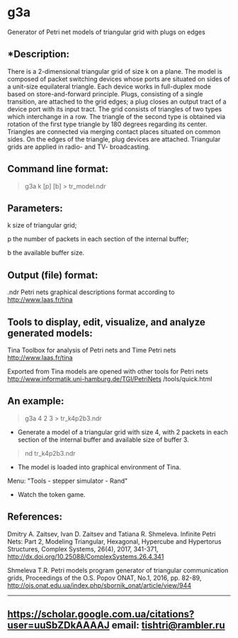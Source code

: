 # g3a

Generator of Petri net models of triangular grid with plugs on edges


*Description:
------------

There is a 2-dimensional triangular grid of size k on a plane. The model is composed of packet switching devices whose ports are situated on sides of a unit-size equilateral triangle. Each
device works in full-duplex mode based on store-and-forward principle. Plugs, consisting of a single transition, are attached to the grid edges; a plug closes an output tract of a device port with its input tract. The grid consists of triangles of two types which interchange in a row. The triangle of the second type is obtained via rotation of the first type triangle by 180 degrees
regarding its center. Triangles are connected via merging contact places situated on common sides. On the edges of the
triangle, plug devices are attached. Triangular grids are applied in radio- and TV- broadcasting.


Command line format:
--------------------

>g3a k [p] [b] > tr_model.ndr


Parameters:
-----------

k   size of triangular grid;

p   the number of packets in each section of the internal buffer;

b   the available buffer size.

             
Output (file) format:
---------------------

.ndr  Petri nets graphical descriptions format according to http://www.laas.fr/tina


Tools to display, edit, visualize, and analyze generated models:
----------------------------------------------------------------

Tina Toolbox for analysis of Petri nets and Time Petri nets http://www.laas.fr/tina

Exported from Tina models are opened with other tools for Petri nets http://www.informatik.uni-hamburg.de/TGI/PetriNets /tools/quick.html


An example:
-----------

>g3a 4 2 3 > tr_k4p2b3.ndr

- Generate a model of a triangular grid with size 4, with 2 packets in each section of the internal buffer and available size of buffer 3.

>nd tr_k4p2b3.ndr

- The model is loaded into graphical environment of Tina. 

Menu: "Tools - stepper simulator - Rand"

- Watch the token game.


References:
-----------

Dmitry A. Zaitsev, Ivan D. Zaitsev and Tatiana R. Shmeleva. Infinite Petri Nets: Part 2, Modeling Triangular, Hexagonal, Hypercube and Hypertorus Structures, Complex Systems, 26(4), 2017, 341-371,  http://dx.doi.org/10.25088/ComplexSystems.26.4.341

Shmeleva T.R. Petri models program generator of triangular communication grids, Proceedings of the O.S. Popov ONAT, No.1, 2016, pp. 82-89, http://ojs.onat.edu.ua/index.php/sbornik_onat/article/view/944


----------------------------------------------------------
https://scholar.google.com.ua/citations?user=uuSbZDkAAAAJ
email: tishtri@rambler.ru
----------------------------------------------------------


